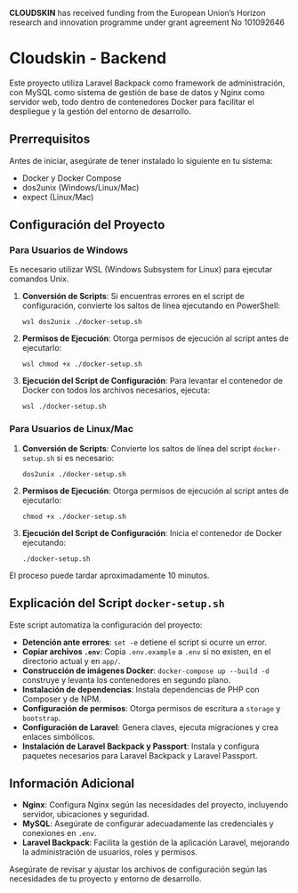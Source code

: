 **CLOUDSKIN** has received funding from the European Union’s Horizon research and innovation programme under grant agreement No 101092646

# Cloudskin - Backend

Este proyecto utiliza Laravel Backpack como framework de administración, con MySQL como sistema de gestión de base de datos y Nginx como servidor web, todo dentro de contenedores Docker para facilitar el despliegue y la gestión del entorno de desarrollo.

## Prerrequisitos

Antes de iniciar, asegúrate de tener instalado lo siguiente en tu sistema:

- Docker y Docker Compose
- dos2unix (Windows/Linux/Mac)
- expect (Linux/Mac)

## Configuración del Proyecto

### Para Usuarios de Windows

Es necesario utilizar WSL (Windows Subsystem for Linux) para ejecutar comandos Unix.

1. **Conversión de Scripts**: Si encuentras errores en el script de configuración, convierte los saltos de línea ejecutando en PowerShell:

    ```wsl dos2unix ./docker-setup.sh```

2. **Permisos de Ejecución**: Otorga permisos de ejecución al script antes de ejecutarlo:
    
    ```wsl chmod +x ./docker-setup.sh```

3. **Ejecución del Script de Configuración**: Para levantar el contenedor de Docker con todos los archivos necesarios, ejecuta:

    ```wsl ./docker-setup.sh```

### Para Usuarios de Linux/Mac

1. **Conversión de Scripts**: Convierte los saltos de línea del script `docker-setup.sh` si es necesario:

    ```dos2unix ./docker-setup.sh```

2. **Permisos de Ejecución**: Otorga permisos de ejecución al script antes de ejecutarlo:
    
    ```chmod +x ./docker-setup.sh```

3. **Ejecución del Script de Configuración**: Inicia el contenedor de Docker ejecutando:

    ```./docker-setup.sh```

El proceso puede tardar aproximadamente 10 minutos.

## Explicación del Script `docker-setup.sh`

Este script automatiza la configuración del proyecto:

- **Detención ante errores**: `set -e` detiene el script si ocurre un error.
- **Copiar archivos `.env`**: Copia `.env.example` a `.env` si no existen, en el directorio actual y en `app/`.
- **Construcción de imágenes Docker**: `docker-compose up --build -d` construye y levanta los contenedores en segundo plano.
- **Instalación de dependencias**: Instala dependencias de PHP con Composer y de NPM.
- **Configuración de permisos**: Otorga permisos de escritura a `storage` y `bootstrap`.
- **Configuración de Laravel**: Genera claves, ejecuta migraciones y crea enlaces simbólicos.
- **Instalación de Laravel Backpack y Passport**: Instala y configura paquetes necesarios para Laravel Backpack y Laravel Passport.

## Información Adicional

- **Nginx**: Configura Nginx según las necesidades del proyecto, incluyendo servidor, ubicaciones y seguridad.
- **MySQL**: Asegúrate de configurar adecuadamente las credenciales y conexiones en `.env`.
- **Laravel Backpack**: Facilita la gestión de la aplicación Laravel, mejorando la administración de usuarios, roles y permisos.

Asegúrate de revisar y ajustar los archivos de configuración según las necesidades de tu proyecto y entorno de desarrollo.
